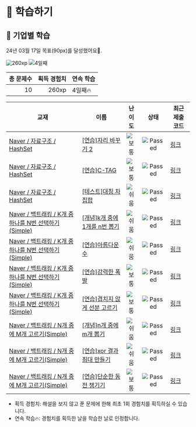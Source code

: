 # 📖 학습하기

## 🚀 기업별 학습
24년 03월 17일 목표(90px)를 달성했어요🥳.

![260xp](https://img.shields.io/badge/EXP-260xp-%235cb85c.svg?for-the-badge)
![4일째](https://img.shields.io/badge/연속학습-4일째-%23E34F26.svg?for-the-badge)

|총 문제수|획득 경험치|연속 학습|
|---:|---:|---|
10|260xp|4일째🔥|

|교재|이름|난이도|상태|최근 제출 코드|
|---|---|:---:|:---:|---|
|[Naver / 자료구조 / HashSet](https://www.codetree.ai/missions?missionId=14)|[[연습]자리 바꾸기 2](https://www.codetree.ai/missions/14/problems/changing-seats-2)|![보통][medium]|![Passed][passed]|[링크](https://github.com/versatile0010/codetree-TILs/blob/main/240317/%EC%9E%90%EB%A6%AC%20%EB%B0%94%EA%BE%B8%EA%B8%B0%202/changing-seats-2.java)|
|[Naver / 자료구조 / HashSet](https://www.codetree.ai/missions?missionId=14)|[[연습]C-TAG](https://www.codetree.ai/missions/14/problems/c-tag)|![보통][medium]|![Passed][passed]|[링크](https://github.com/versatile0010/codetree-TILs/blob/main/240317/C-TAG/c-tag.java)|
|[Naver / 자료구조 / HashSet](https://www.codetree.ai/missions?missionId=14)|[[테스트]대칭 차집합](https://www.codetree.ai/missions/14/problems/symmetric-difference-set)|![쉬움][easy]|![Passed][passed]|[링크](https://github.com/versatile0010/codetree-TILs/blob/main/240317/%EB%8C%80%EC%B9%AD%20%EC%B0%A8%EC%A7%91%ED%95%A9/symmetric-difference-set.java)|
|[Naver / 백트래킹 / K개 중 하나를 N번 선택하기(Simple)](https://www.codetree.ai/missions?missionId=14)|[[개념]k개 중에 1개를 n번 뽑기](https://www.codetree.ai/missions/14/problems/n-permutations-of-k-with-repetition)|![쉬움][easy]|![Passed][passed]|[링크](https://github.com/versatile0010/codetree-TILs/blob/main/240317/k%EA%B0%9C%20%EC%A4%91%EC%97%90%201%EA%B0%9C%EB%A5%BC%20n%EB%B2%88%20%EB%BD%91%EA%B8%B0/n-permutations-of-k-with-repetition.java)|
|[Naver / 백트래킹 / K개 중 하나를 N번 선택하기(Simple)](https://www.codetree.ai/missions?missionId=14)|[[연습]아름다운 수](https://www.codetree.ai/missions/14/problems/beautiful-number)|![쉬움][easy]|![Passed][passed]|[링크](https://github.com/versatile0010/codetree-TILs/blob/main/240317/%EC%95%84%EB%A6%84%EB%8B%A4%EC%9A%B4%20%EC%88%98/beautiful-number.java)|
|[Naver / 백트래킹 / K개 중 하나를 N번 선택하기(Simple)](https://www.codetree.ai/missions?missionId=14)|[[연습]강력한 폭발](https://www.codetree.ai/missions/14/problems/strong-explosion)|![보통][medium]|![Passed][passed]|[링크](https://github.com/versatile0010/codetree-TILs/blob/main/240317/%EA%B0%95%EB%A0%A5%ED%95%9C%20%ED%8F%AD%EB%B0%9C/strong-explosion.java)|
|[Naver / 백트래킹 / K개 중 하나를 N번 선택하기(Simple)](https://www.codetree.ai/missions?missionId=14)|[[연습]겹치지 않게 선분 고르기](https://www.codetree.ai/missions/14/problems/select-segments-without-overlap)|![보통][medium]|![Passed][passed]|[링크](https://github.com/versatile0010/codetree-TILs/blob/main/240317/%EA%B2%B9%EC%B9%98%EC%A7%80%20%EC%95%8A%EA%B2%8C%20%EC%84%A0%EB%B6%84%20%EA%B3%A0%EB%A5%B4%EA%B8%B0/select-segments-without-overlap.java)|
|[Naver / 백트래킹 / N개 중에 M개 고르기(Simple)](https://www.codetree.ai/missions?missionId=14)|[[개념]n개 중에 m개 뽑기](https://www.codetree.ai/missions/14/problems/n-choose-m)|![쉬움][easy]|![Passed][passed]|[링크](https://github.com/versatile0010/codetree-TILs/blob/main/240317/n%EA%B0%9C%20%EC%A4%91%EC%97%90%20m%EA%B0%9C%20%EB%BD%91%EA%B8%B0/n-choose-m.java)|
|[Naver / 백트래킹 / N개 중에 M개 고르기(Simple)](https://www.codetree.ai/missions?missionId=14)|[[연습]xor 결과 최대 만들기](https://www.codetree.ai/missions/14/problems/max-of-xor)|![쉬움][easy]|![Passed][passed]|[링크](https://github.com/versatile0010/codetree-TILs/blob/main/240317/xor%20%EA%B2%B0%EA%B3%BC%20%EC%B5%9C%EB%8C%80%20%EB%A7%8C%EB%93%A4%EA%B8%B0/max-of-xor.java)|
|[Naver / 백트래킹 / N개 중에 M개 고르기(Simple)](https://www.codetree.ai/missions?missionId=14)|[[연습]단순한 동전 챙기기](https://www.codetree.ai/missions/14/problems/collect-coins-easy)|![보통][medium]|![Passed][passed]|[링크](https://github.com/versatile0010/codetree-TILs/blob/main/240317/%EB%8B%A8%EC%88%9C%ED%95%9C%20%EB%8F%99%EC%A0%84%20%EC%B1%99%EA%B8%B0%EA%B8%B0/collect-coins-easy.java)|


* 획득 경험치: 해설을 보지 않고 푼 문제에 한해 최초 1회 경험치를 획득하실 수 있습니다.
* 연속 학습🔥: 경험치를 획득한 날을 학습한 날로 인정합니다.










[b5]: https://img.shields.io/badge/Bronze_5-%235D3E31.svg
[b4]: https://img.shields.io/badge/Bronze_4-%235D3E31.svg
[b3]: https://img.shields.io/badge/Bronze_3-%235D3E31.svg
[b2]: https://img.shields.io/badge/Bronze_2-%235D3E31.svg
[b1]: https://img.shields.io/badge/Bronze_1-%235D3E31.svg
[s5]: https://img.shields.io/badge/Silver_5-%23394960.svg
[s4]: https://img.shields.io/badge/Silver_4-%23394960.svg
[s3]: https://img.shields.io/badge/Silver_3-%23394960.svg
[s2]: https://img.shields.io/badge/Silver_2-%23394960.svg
[s1]: https://img.shields.io/badge/Silver_1-%23394960.svg
[g5]: https://img.shields.io/badge/Gold_5-%23FFC433.svg
[g4]: https://img.shields.io/badge/Gold_4-%23FFC433.svg
[g3]: https://img.shields.io/badge/Gold_3-%23FFC433.svg
[g2]: https://img.shields.io/badge/Gold_2-%23FFC433.svg
[g1]: https://img.shields.io/badge/Gold_1-%23FFC433.svg
[p5]: https://img.shields.io/badge/Platinum_5-%2376DDD8.svg
[p4]: https://img.shields.io/badge/Platinum_4-%2376DDD8.svg
[p3]: https://img.shields.io/badge/Platinum_3-%2376DDD8.svg
[p2]: https://img.shields.io/badge/Platinum_2-%2376DDD8.svg
[p1]: https://img.shields.io/badge/Platinum_1-%2376DDD8.svg
[passed]: https://img.shields.io/badge/Passed-%23009D27.svg
[failed]: https://img.shields.io/badge/Failed-%23D24D57.svg
[easy]: https://img.shields.io/badge/쉬움-%235cb85c.svg?for-the-badge
[medium]: https://img.shields.io/badge/보통-%23FFC433.svg?for-the-badge
[hard]: https://img.shields.io/badge/어려움-%23D24D57.svg?for-the-badge